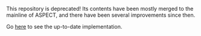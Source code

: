 This repository is deprecated! 
Its contents have been mostly merged to the mainline of ASPECT, and there have been several improvements since then.

Go [here](https://github.com/geodynamics/aspect) to see the up-to-date implementation.
